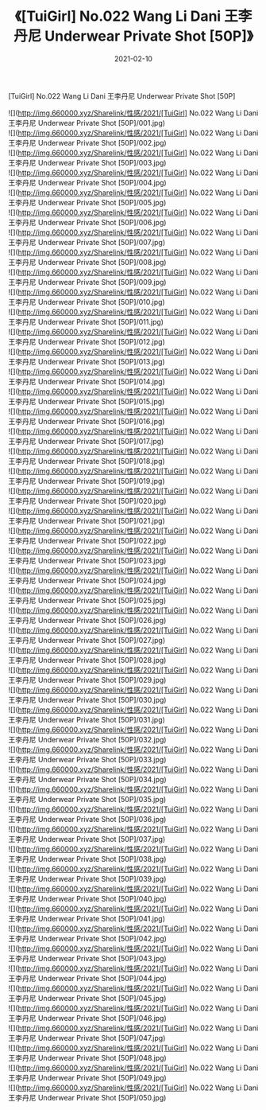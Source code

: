 ﻿---
layout: post
title:  《[TuiGirl] No.022 Wang Li Dani 王李丹尼 Underwear Private Shot [50P]》
date:   2021-02-10
img: http://img.660000.xyz/Sharelink/性感/2021/[TuiGirl] No.022 Wang Li Dani 王李丹尼 Underwear Private Shot [50P]/000.jpg
categories: [美女, 清纯, 唯美]
---

[TuiGirl] No.022 Wang Li Dani 王李丹尼 Underwear Private Shot [50P]

  ![](http://img.660000.xyz/Sharelink/性感/2021/[TuiGirl] No.022 Wang Li Dani 王李丹尼 Underwear Private Shot [50P]/001.jpg) <br> ![](http://img.660000.xyz/Sharelink/性感/2021/[TuiGirl] No.022 Wang Li Dani 王李丹尼 Underwear Private Shot [50P]/002.jpg) <br> ![](http://img.660000.xyz/Sharelink/性感/2021/[TuiGirl] No.022 Wang Li Dani 王李丹尼 Underwear Private Shot [50P]/003.jpg) <br> ![](http://img.660000.xyz/Sharelink/性感/2021/[TuiGirl] No.022 Wang Li Dani 王李丹尼 Underwear Private Shot [50P]/004.jpg) <br> ![](http://img.660000.xyz/Sharelink/性感/2021/[TuiGirl] No.022 Wang Li Dani 王李丹尼 Underwear Private Shot [50P]/005.jpg) <br> ![](http://img.660000.xyz/Sharelink/性感/2021/[TuiGirl] No.022 Wang Li Dani 王李丹尼 Underwear Private Shot [50P]/006.jpg) <br> ![](http://img.660000.xyz/Sharelink/性感/2021/[TuiGirl] No.022 Wang Li Dani 王李丹尼 Underwear Private Shot [50P]/007.jpg) <br> ![](http://img.660000.xyz/Sharelink/性感/2021/[TuiGirl] No.022 Wang Li Dani 王李丹尼 Underwear Private Shot [50P]/008.jpg) <br> ![](http://img.660000.xyz/Sharelink/性感/2021/[TuiGirl] No.022 Wang Li Dani 王李丹尼 Underwear Private Shot [50P]/009.jpg) <br> ![](http://img.660000.xyz/Sharelink/性感/2021/[TuiGirl] No.022 Wang Li Dani 王李丹尼 Underwear Private Shot [50P]/010.jpg) <br> ![](http://img.660000.xyz/Sharelink/性感/2021/[TuiGirl] No.022 Wang Li Dani 王李丹尼 Underwear Private Shot [50P]/011.jpg) <br> ![](http://img.660000.xyz/Sharelink/性感/2021/[TuiGirl] No.022 Wang Li Dani 王李丹尼 Underwear Private Shot [50P]/012.jpg) <br> ![](http://img.660000.xyz/Sharelink/性感/2021/[TuiGirl] No.022 Wang Li Dani 王李丹尼 Underwear Private Shot [50P]/013.jpg) <br> ![](http://img.660000.xyz/Sharelink/性感/2021/[TuiGirl] No.022 Wang Li Dani 王李丹尼 Underwear Private Shot [50P]/014.jpg) <br> ![](http://img.660000.xyz/Sharelink/性感/2021/[TuiGirl] No.022 Wang Li Dani 王李丹尼 Underwear Private Shot [50P]/015.jpg) <br> ![](http://img.660000.xyz/Sharelink/性感/2021/[TuiGirl] No.022 Wang Li Dani 王李丹尼 Underwear Private Shot [50P]/016.jpg) <br> ![](http://img.660000.xyz/Sharelink/性感/2021/[TuiGirl] No.022 Wang Li Dani 王李丹尼 Underwear Private Shot [50P]/017.jpg) <br> ![](http://img.660000.xyz/Sharelink/性感/2021/[TuiGirl] No.022 Wang Li Dani 王李丹尼 Underwear Private Shot [50P]/018.jpg) <br> ![](http://img.660000.xyz/Sharelink/性感/2021/[TuiGirl] No.022 Wang Li Dani 王李丹尼 Underwear Private Shot [50P]/019.jpg) <br> ![](http://img.660000.xyz/Sharelink/性感/2021/[TuiGirl] No.022 Wang Li Dani 王李丹尼 Underwear Private Shot [50P]/020.jpg) <br> ![](http://img.660000.xyz/Sharelink/性感/2021/[TuiGirl] No.022 Wang Li Dani 王李丹尼 Underwear Private Shot [50P]/021.jpg) <br> ![](http://img.660000.xyz/Sharelink/性感/2021/[TuiGirl] No.022 Wang Li Dani 王李丹尼 Underwear Private Shot [50P]/022.jpg) <br> ![](http://img.660000.xyz/Sharelink/性感/2021/[TuiGirl] No.022 Wang Li Dani 王李丹尼 Underwear Private Shot [50P]/023.jpg) <br> ![](http://img.660000.xyz/Sharelink/性感/2021/[TuiGirl] No.022 Wang Li Dani 王李丹尼 Underwear Private Shot [50P]/024.jpg) <br> ![](http://img.660000.xyz/Sharelink/性感/2021/[TuiGirl] No.022 Wang Li Dani 王李丹尼 Underwear Private Shot [50P]/025.jpg) <br> ![](http://img.660000.xyz/Sharelink/性感/2021/[TuiGirl] No.022 Wang Li Dani 王李丹尼 Underwear Private Shot [50P]/026.jpg) <br> ![](http://img.660000.xyz/Sharelink/性感/2021/[TuiGirl] No.022 Wang Li Dani 王李丹尼 Underwear Private Shot [50P]/027.jpg) <br> ![](http://img.660000.xyz/Sharelink/性感/2021/[TuiGirl] No.022 Wang Li Dani 王李丹尼 Underwear Private Shot [50P]/028.jpg) <br> ![](http://img.660000.xyz/Sharelink/性感/2021/[TuiGirl] No.022 Wang Li Dani 王李丹尼 Underwear Private Shot [50P]/029.jpg) <br> ![](http://img.660000.xyz/Sharelink/性感/2021/[TuiGirl] No.022 Wang Li Dani 王李丹尼 Underwear Private Shot [50P]/030.jpg) <br> ![](http://img.660000.xyz/Sharelink/性感/2021/[TuiGirl] No.022 Wang Li Dani 王李丹尼 Underwear Private Shot [50P]/031.jpg) <br> ![](http://img.660000.xyz/Sharelink/性感/2021/[TuiGirl] No.022 Wang Li Dani 王李丹尼 Underwear Private Shot [50P]/032.jpg) <br> ![](http://img.660000.xyz/Sharelink/性感/2021/[TuiGirl] No.022 Wang Li Dani 王李丹尼 Underwear Private Shot [50P]/033.jpg) <br> ![](http://img.660000.xyz/Sharelink/性感/2021/[TuiGirl] No.022 Wang Li Dani 王李丹尼 Underwear Private Shot [50P]/034.jpg) <br> ![](http://img.660000.xyz/Sharelink/性感/2021/[TuiGirl] No.022 Wang Li Dani 王李丹尼 Underwear Private Shot [50P]/035.jpg) <br> ![](http://img.660000.xyz/Sharelink/性感/2021/[TuiGirl] No.022 Wang Li Dani 王李丹尼 Underwear Private Shot [50P]/036.jpg) <br> ![](http://img.660000.xyz/Sharelink/性感/2021/[TuiGirl] No.022 Wang Li Dani 王李丹尼 Underwear Private Shot [50P]/037.jpg) <br> ![](http://img.660000.xyz/Sharelink/性感/2021/[TuiGirl] No.022 Wang Li Dani 王李丹尼 Underwear Private Shot [50P]/038.jpg) <br> ![](http://img.660000.xyz/Sharelink/性感/2021/[TuiGirl] No.022 Wang Li Dani 王李丹尼 Underwear Private Shot [50P]/039.jpg) <br> ![](http://img.660000.xyz/Sharelink/性感/2021/[TuiGirl] No.022 Wang Li Dani 王李丹尼 Underwear Private Shot [50P]/040.jpg) <br> ![](http://img.660000.xyz/Sharelink/性感/2021/[TuiGirl] No.022 Wang Li Dani 王李丹尼 Underwear Private Shot [50P]/041.jpg) <br> ![](http://img.660000.xyz/Sharelink/性感/2021/[TuiGirl] No.022 Wang Li Dani 王李丹尼 Underwear Private Shot [50P]/042.jpg) <br> ![](http://img.660000.xyz/Sharelink/性感/2021/[TuiGirl] No.022 Wang Li Dani 王李丹尼 Underwear Private Shot [50P]/043.jpg) <br> ![](http://img.660000.xyz/Sharelink/性感/2021/[TuiGirl] No.022 Wang Li Dani 王李丹尼 Underwear Private Shot [50P]/044.jpg) <br> ![](http://img.660000.xyz/Sharelink/性感/2021/[TuiGirl] No.022 Wang Li Dani 王李丹尼 Underwear Private Shot [50P]/045.jpg) <br> ![](http://img.660000.xyz/Sharelink/性感/2021/[TuiGirl] No.022 Wang Li Dani 王李丹尼 Underwear Private Shot [50P]/046.jpg) <br> ![](http://img.660000.xyz/Sharelink/性感/2021/[TuiGirl] No.022 Wang Li Dani 王李丹尼 Underwear Private Shot [50P]/047.jpg) <br> ![](http://img.660000.xyz/Sharelink/性感/2021/[TuiGirl] No.022 Wang Li Dani 王李丹尼 Underwear Private Shot [50P]/048.jpg) <br> ![](http://img.660000.xyz/Sharelink/性感/2021/[TuiGirl] No.022 Wang Li Dani 王李丹尼 Underwear Private Shot [50P]/049.jpg) <br> ![](http://img.660000.xyz/Sharelink/性感/2021/[TuiGirl] No.022 Wang Li Dani 王李丹尼 Underwear Private Shot [50P]/050.jpg) <br>